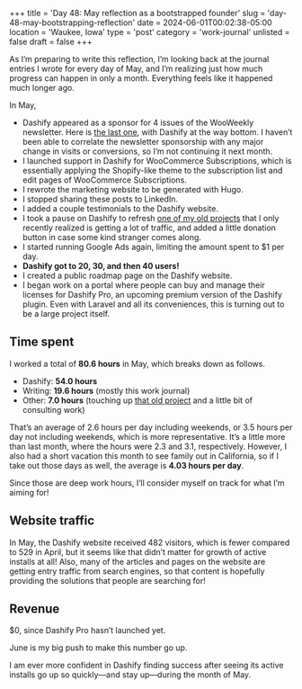 +++
title = 'Day 48: May reflection as a bootstrapped founder'
slug = 'day-48-may-bootstrapping-reflection'
date = 2024-06-01T00:02:38-05:00
location = 'Waukee, Iowa'
type = 'post'
category = 'work-journal'
unlisted = false
draft = false
+++

As I’m preparing to write this reflection, I’m looking back at the journal entries I wrote for every day of May, and I’m realizing just how much progress can happen in only a month. Everything feels like it happened much longer ago.

In May,

- Dashify appeared as a sponsor for 4 issues of the WooWeekly newsletter. Here is [the last one](https://wcwkly.com/wooweekly-496-add-to-cart-click-counter-chatbots-social-proof/), with Dashify at the way bottom. I haven’t been able to correlate the newsletter sponsorship with any major change in visits or conversions, so I’m not continuing it next month.
- I launched support in Dashify for WooCommerce Subscriptions, which is essentially applying the Shopify-like theme to the subscription list and edit pages of WooCommerce Subscriptions.
- I rewrote the marketing website to be generated with Hugo.
- I stopped sharing these posts to LinkedIn.
- I added a couple testimonials to the Dashify website.
- I took a pause on Dashify to refresh [one of my old projects](https://pitch-iota.vercel.app/) that I only recently realized is getting a lot of traffic, and added a little donation button in case some kind stranger comes along.
- I started running Google Ads again, limiting the amount spent to $1 per day.
- **Dashify got to 20, 30, and then 40 users!**
- I created a public roadmap page on the Dashify website.
- I began work on a portal where people can buy and manage their licenses for Dashify Pro, an upcoming premium version of the Dashify plugin. Even with Laravel and all its conveniences, this is turning out to be a large project itself.

## Time spent

I worked a total of **80.6 hours** in May, which breaks down as follows.

- Dashify: **54.0 hours**
- Writing: **19.6 hours** (mostly this work journal)
- Other: **7.0 hours** (touching up [that old project](https://pitch-iota.vercel.app/) and a little bit of consulting work)

That’s an average of 2.6 hours per day including weekends, or 3.5 hours per day not including weekends, which is more representative. It’s a little more than last month, where the hours were 2.3 and 3.1, respectively. However, I also had a short vacation this month to see family out in California, so if I take out those days as well, the average is **4.03 hours per day**.

Since those are deep work hours, I’ll consider myself on track for what I’m aiming for!

## Website traffic

In May, the Dashify website received 482 visitors, which is fewer compared to 529 in April, but it seems like that didn’t matter for growth of active installs at all! Also, many of the articles and pages on the website are getting entry traffic from search engines, so that content is hopefully providing the solutions that people are searching for!

## Revenue

$0, since Dashify Pro hasn’t launched yet.

June is my big push to make this number go up.

I am ever more confident in Dashify finding success after seeing its active installs go up so quickly—and stay up—during the month of May.
